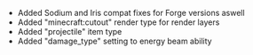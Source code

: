 - Added Sodium and Iris compat fixes for Forge versions aswell
- Added "minecraft:cutout" render type for render layers
- Added "projectile" item type
- Added "damage_type" setting to energy beam ability